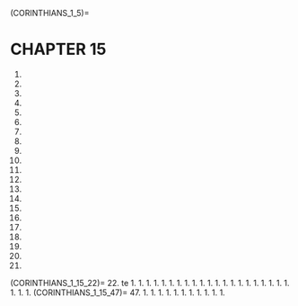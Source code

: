 (CORINTHIANS_1_5)=
# CHAPTER 15

1.
1.
1.
1.
1.
1.
1.
1.
1.
1.
1.
1.
1.
1.
1.
1.
1.
1.
1.
1.
1.
(CORINTHIANS_1_15_22)=
22. te
1.
1.
1.
1.
1.
1.
1.
1.
1.
1.
1.
1.
1.
1.
1.
1.
1.
1.
1.
1.
1.
1.
1.
1.
(CORINTHIANS_1_15_47)=
47.
1.
1.
1.
1.
1.
1.
1.
1.
1.
1.
1.